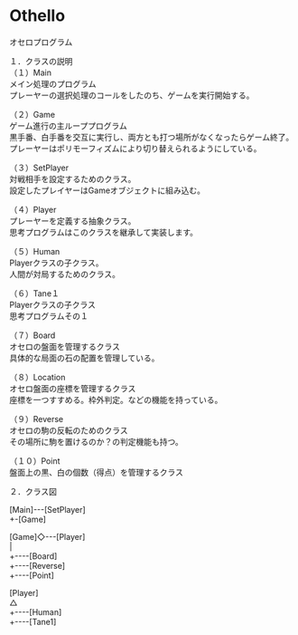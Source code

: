 # Othello
オセロプログラム

１．クラスの説明<br>
（１）Main<br>
	メイン処理のプログラム<br>
	プレーヤーの選択処理のコールをしたのち、ゲームを実行開始する。<br>

（２）Game<br>
	ゲーム進行の主ループプログラム<br>
	黒手番、白手番を交互に実行し、両方とも打つ場所がなくなったらゲーム終了。<br>
	プレーヤーはポリモーフィズムにより切り替えられるようにしている。<br>

（３）SetPlayer<br>
	対戦相手を設定するためのクラス。<br>
	設定したプレイヤーはGameオブジェクトに組み込む。<br>

（４）Player<br>
	プレーヤーを定義する抽象クラス。<br>
	思考プログラムはこのクラスを継承して実装します。<br>

（５）Human<br>
	Playerクラスの子クラス。<br>
	人間が対局するためのクラス。<br>

（６）Tane１<br>
	Playerクラスの子クラス<br>
	思考プログラムその１<br>

（７）Board<br>
	オセロの盤面を管理するクラス<br>
	具体的な局面の石の配置を管理している。<br>

（８）Location<br>
	オセロ盤面の座標を管理するクラス<br>
	座標を一つすすめる。枠外判定。などの機能を持っている。<br>

（９）Reverse<br>
	オセロの駒の反転のためのクラス<br>
	その場所に駒を置けるのか？の判定機能も持つ。<br>

（１０）Point<br>
	盤面上の黒、白の個数（得点）を管理するクラス<br>


２．クラス図<br>

[Main]---[SetPlayer]<br>
       +-[Game]<br>

[Game]◇---[Player]<br>
   |<br>
   +----[Board]<br>
   +----[Reverse]<br>
   +----[Point]<br>

[Player]<br>
   △<br>
    +----[Human]<br>
    +----[Tane1]<br>

